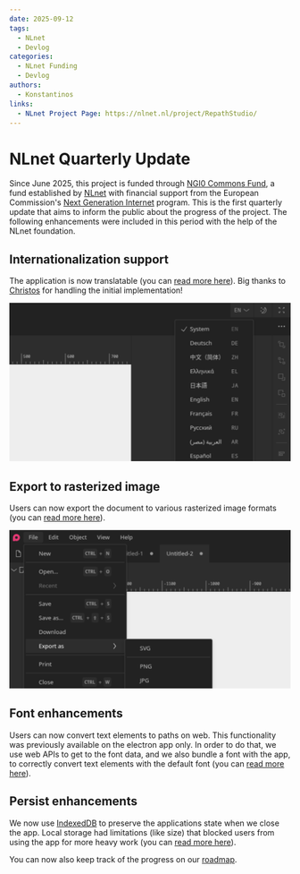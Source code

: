```yaml
---
date: 2025-09-12
tags:
  - NLnet
  - Devlog
categories:
  - NLnet Funding
  - Devlog
authors: 
  - Konstantinos
links:
  - NLnet Project Page: https://nlnet.nl/project/RepathStudio/
---
```


# NLnet Quarterly Update

Since June 2025, this project is funded through [NGI0 Commons Fund](https://nlnet.nl/commonsfund),
a fund established by [NLnet](https://nlnet.nl) with financial support from the European
Commission's [Next Generation Internet](https://ngi.eu) program. This is the first
quarterly update that aims to inform the public about the progress of the project. The
following enhancements were included in this period with the help of the NLnet foundation.

<!-- more -->

## Internationalization support

The application is now translatable
(you can [read more here](https://github.com/repath-project/repath-studio/pull/87)).
Big thanks to [Christos](https://github.com/WonderlustKing) for handling the initial
implementation!

![Language Menu](/assets/images/language-menu.png)

## Export to rasterized image

Users can now export the document to various rasterized image formats
(you can [read more here](https://github.com/repath-project/repath-studio/pull/89)).

![Export Menu](/assets/images/export-menu.png)

## Font enhancements

Users can now convert text elements to paths on web. This functionality was previously
available on the electron app only. In order to do that, we use web APIs to get to the
font data, and we also bundle a font with the app, to correctly convert text elements
with the default font
(you can [read more here](https://github.com/repath-project/repath-studio/pull/84)).

## Persist enhancements

We now use [IndexedDB](https://developer.mozilla.org/en-US/docs/Web/API/IndexedDB_API) to
preserve the applications state when we close the app. Local storage had limitations
(like size) that blocked users from using the app for more heavy work
(you can [read more here](https://github.com/repath-project/repath-studio/pull/86)).

You can now also keep track of the progress on our [roadmap](/roadmap/ROADMAP.md).
